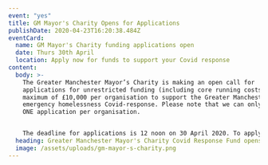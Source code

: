 ```yaml
---
event: "yes"
title: GM Mayor's Charity Opens for Applications
publishDate: 2020-04-23T16:20:38.484Z
eventCard:
  name: GM Mayor's Charity funding applications open
  date: Thurs 30th April
  location: Apply now for funds to support your Covid response
content:
  body: >-
    The Greater Manchester Mayor’s Charity is making an open call for
    applications for unrestricted funding (including core running costs) up to a
    maximum of £10,000 per organisation to support the Greater Manchester
    emergency homelessness Covid-response. Please note that we can only accept
    ONE application per organisation. 


    The deadline for applications is 12 noon on 30 April 2020. To apply, please [complete this form](https://streetsupport.us12.list-manage.com/track/click?u=da9a1d4bb2b1a69a981456972&id=9d2b41b3f0&e=80e23c30ae).
  heading: Greater Manchester Mayor's Charity Covid Response Fund opens for applications
  image: /assets/uploads/gm-mayor-s-charity.png
---
```

